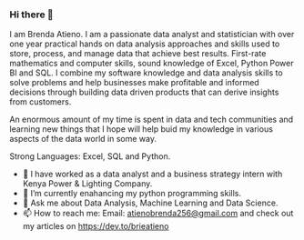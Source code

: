 ### Hi there 👋

I am Brenda Atieno. I am a passionate data analyst and statistician with over one year practical hands on data analysis approaches and skills used to store, process, and manage data that achieve best results. First-rate mathematics and computer skills, sound knowledge of Excel, Python Power BI and SQL. I combine my software knowledge and data analysis skills to solve problems and help businesses make profitable and informed decisions through building data driven products that can derive insights from customers.

An enormous amount of my time is spent in data and tech communities and learning new things that I hope will help buid my knowledge in various aspects of the data world in some way.

Strong Languages: Excel, SQL and Python.

- 🔭 I have worked as a data analyst and a business strategy intern with Kenya Power & Lighting Company.
- 🌱 I’m currently enahancing my python programming skills.
- 💬 Ask me about Data Analysis, Machine Learning and Data Science.
- 📫 How to reach me: Email: atienobrenda256@gmail.com and check out my articles on https://dev.to/brieatieno



